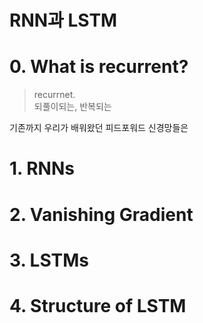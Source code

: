# RNN과 LSTM

# 0. What is recurrent?
>recurrnet.  
>되풀이되는, 반복되는

기존까지 우리가 배워왔던 피드포워드 신경망들은 
# 1. RNNs

# 2. Vanishing Gradient

# 3. LSTMs

# 4. Structure of LSTM